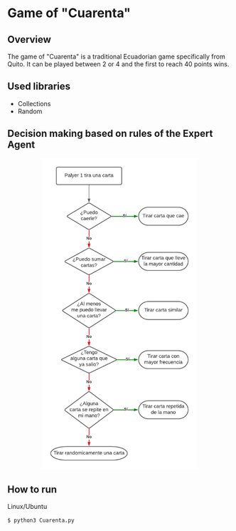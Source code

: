 # Game of "Cuarenta"
## Overview
The game of "Cuarenta" is a traditional Ecuadorian game specifically from Quito. It can be played between 2 or 4 and the first to reach 40 points wins.
## Used libraries
- Collections
- Random
## Decision making based on rules of the Expert Agent
<p align="center"><img src="./assets/flowchart160.png" width="350"></p>

## How to run
Linux/Ubuntu
```
$ python3 Cuarenta.py
```
